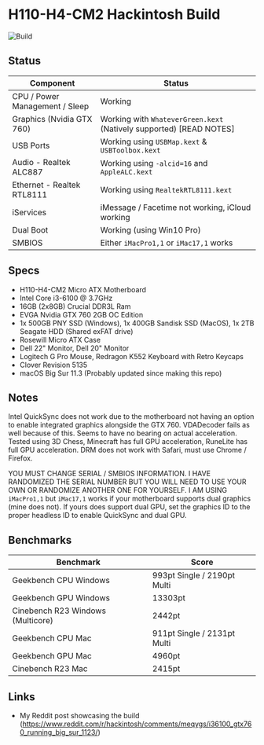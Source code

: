 # H110-H4-CM2 Hackintosh Build

![Build](https://i.redd.it/vn2lr3oq2op61.jpg)


## Status

| Component | Status |
| ------ | ------ |
| CPU / Power Management / Sleep | Working |
| Graphics (Nvidia GTX 760) | Working with `WhateverGreen.kext` (Natively supported) [READ NOTES]|
| USB Ports | Working using `USBMap.kext` & `USBToolbox.kext` |
| Audio - Realtek ALC887 | Working using `-alcid=16` and `AppleALC.kext` |
| Ethernet - Realtek RTL8111 | Working using `RealtekRTL8111.kext` |
| iServices | iMessage / Facetime not working, iCloud working |
| Dual Boot | Working (using Win10 Pro) |
| SMBIOS | Either `iMacPro1,1` or `iMac17,1` works |

## Specs

- H110-H4-CM2 Micro ATX Motherboard
- Intel Core i3-6100 @ 3.7GHz
- 16GB (2x8GB) Crucial DDR3L Ram 
- EVGA Nvidia GTX 760 2GB OC Edition
- 1x 500GB PNY SSD (Windows), 1x 400GB Sandisk SSD (MacOS), 1x 2TB Seagate HDD (Shared exFAT drive)
- Rosewill Micro ATX Case
- Dell 22" Monitor, Dell 20" Monitor
- Logitech G Pro Mouse, Redragon K552 Keyboard with Retro Keycaps
- Clover Revision 5135
- macOS Big Sur 11.3 (Probably updated since making this repo)

## Notes
Intel QuickSync does not work due to the motherboard not having an option to enable integrated graphics alongside the GTX 760. VDADecoder fails as well because of this. Seems to have no bearing on actual acceleration. Tested using 3D Chess, Minecraft has full GPU acceleration, RuneLite has full GPU acceleration. DRM does not work with Safari, must use Chrome / Firefox.

YOU MUST CHANGE SERIAL / SMBIOS INFORMATION. I HAVE RANDOMIZED THE SERIAL NUMBER BUT YOU WILL NEED TO USE YOUR OWN OR RANDOMIZE ANOTHER ONE FOR YOURSELF. I AM USING `iMacPro1,1` but `iMac17,1` works if your motherboard supports dual graphics (mine does not). If yours does support dual GPU, set the graphics ID to the proper headless ID to enable QuickSync and dual GPU.

## Benchmarks

| Benchmark | Score |
| ------ | ------ |
| Geekbench CPU Windows | 993pt Single / 2190pt Multi |
| Geekbench GPU Windows | 13303pt |
| Cinebench R23 Windows (Multicore)| 2442pt |
| Geekbench CPU Mac | 911pt Single / 2131pt Multi |
| Geekbench GPU Mac | 4960pt |
| Cinebench R23 Mac | 2415pt |


## Links

- My Reddit post showcasing the build (https://www.reddit.com/r/hackintosh/comments/meqygs/i36100_gtx760_running_big_sur_1123/)
